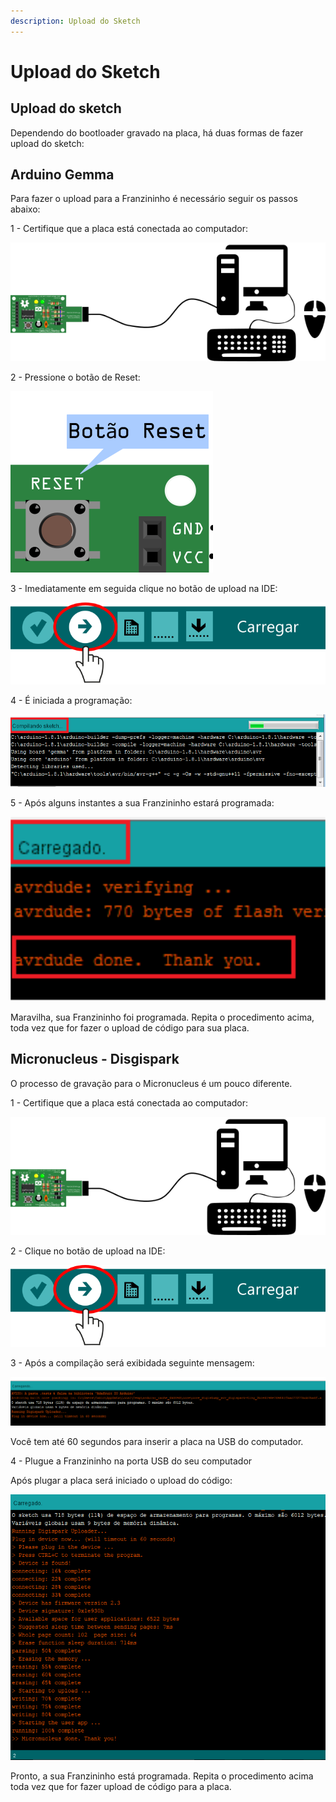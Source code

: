 ```yaml
---
description: Upload do Sketch
---
```


# Upload do Sketch

## Upload do sketch

Dependendo do bootloader gravado na placa, há duas formas de fazer upload do sketch:

## Arduino Gemma

Para fazer o upload para a Franzininho é necessário seguir os passos abaixo:

1 - Certifique que a placa está conectada ao computador:

![](../.gitbook/assets/image%20%284%29.png)

2 - Pressione o botão de Reset:

![](../.gitbook/assets/image.png)

3 - Imediatamente em seguida clique no botão de upload na IDE:

![](../.gitbook/assets/upload-03.png)

4 - É iniciada a programação:

![](../.gitbook/assets/upload-04.png)

5 - Após alguns instantes a sua Franzininho estará programada:

![](../.gitbook/assets/upload-05.png)

Maravilha, sua Franzininho foi programada. Repita o procedimento acima, toda vez que for fazer o upload de código para sua placa.

## Micronucleus - Disgispark

O processo de gravação para o Micronucleus é um pouco diferente.

1 - Certifique que a placa está conectada ao computador:

![](../.gitbook/assets/upload-06.png)

2 - Clique no botão de upload na IDE:

![](../.gitbook/assets/upload-07.png)

3 - Após a compilação será exibidada seguinte mensagem:

![](../.gitbook/assets/upload-08.PNG)

Você tem até 60 segundos para inserir a placa na USB do computador.

4 - Plugue a Franzininho na porta USB do seu computador

Após plugar a placa será iniciado o upload do código:

![](../.gitbook/assets/upload-09.PNG)

Pronto, a sua Franzininho está programada. Repita o procedimento acima toda vez que for fazer upload de código para a placa. 

